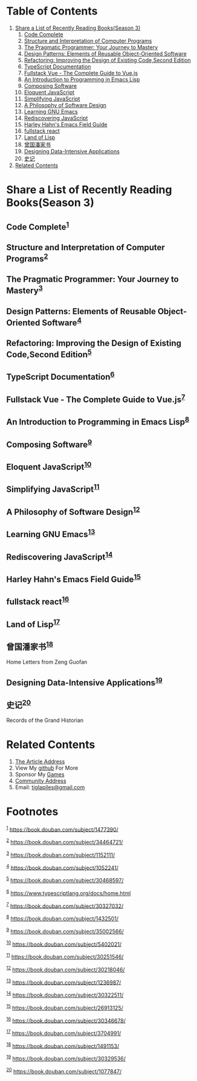 
# Table of Contents

1.  [Share a List of Recently Reading Books(Season 3)](#org3459111)
    1.  [Code Complete](#orgaa71f1b)
    2.  [Structure and Interpretation of Computer Programs](#org6e65d86)
    3.  [The Pragmatic Programmer: Your Journey to Mastery](#orgf025f64)
    4.  [Design Patterns: Elements of Reusable Object-Oriented Software](#orgd85999b)
    5.  [Refactoring: Improving the Design of Existing Code,Second Edition](#orgba1c11a)
    6.  [TypeScript Documentation](#orgb0f21fb)
    7.  [Fullstack Vue - The Complete Guide to Vue.js](#org3009b1c)
    8.  [An Introduction to Programming in Emacs Lisp](#org97298f6)
    9.  [Composing Software](#org042e101)
    10. [Eloquent JavaScript](#org061f12e)
    11. [Simplifying JavaScript](#org2b8a7f0)
    12. [A Philosophy of Software Design](#orgf902738)
    13. [Learning GNU Emacs](#orgc7c9258)
    14. [Rediscovering JavaScript](#org37d368b)
    15. [Harley Hahn's Emacs Field Guide](#orge1b53e0)
    16. [fullstack react](#org3322da4)
    17. [Land of Lisp](#org6b80140)
    18. [曾国潘家书](#org377cc22)
    19. [Designing Data-Intensive Applications](#org952a8ba)
    20. [史记](#org5584327)
2.  [Related Contents](#orgedef412)



<a id="org3459111"></a>

# Share a List of Recently Reading Books(Season 3)


<a id="orgaa71f1b"></a>

## Code Complete<sup><a id="fnr.1" class="footref" href="#fn.1">1</a></sup>


<a id="org6e65d86"></a>

## Structure and Interpretation of Computer Programs<sup><a id="fnr.2" class="footref" href="#fn.2">2</a></sup>


<a id="orgf025f64"></a>

## The Pragmatic Programmer: Your Journey to Mastery<sup><a id="fnr.3" class="footref" href="#fn.3">3</a></sup>


<a id="orgd85999b"></a>

## Design Patterns: Elements of Reusable Object-Oriented Software<sup><a id="fnr.4" class="footref" href="#fn.4">4</a></sup>


<a id="orgba1c11a"></a>

## Refactoring: Improving the Design of Existing Code,Second Edition<sup><a id="fnr.5" class="footref" href="#fn.5">5</a></sup>


<a id="orgb0f21fb"></a>

## TypeScript Documentation<sup><a id="fnr.6" class="footref" href="#fn.6">6</a></sup>


<a id="org3009b1c"></a>

## Fullstack Vue - The Complete Guide to Vue.js<sup><a id="fnr.7" class="footref" href="#fn.7">7</a></sup>


<a id="org97298f6"></a>

## An Introduction to Programming in Emacs Lisp<sup><a id="fnr.8" class="footref" href="#fn.8">8</a></sup>


<a id="org042e101"></a>

## Composing Software<sup><a id="fnr.9" class="footref" href="#fn.9">9</a></sup>


<a id="org061f12e"></a>

## Eloquent JavaScript<sup><a id="fnr.10" class="footref" href="#fn.10">10</a></sup>


<a id="org2b8a7f0"></a>

## Simplifying JavaScript<sup><a id="fnr.11" class="footref" href="#fn.11">11</a></sup>


<a id="orgf902738"></a>

## A Philosophy of Software Design<sup><a id="fnr.12" class="footref" href="#fn.12">12</a></sup>


<a id="orgc7c9258"></a>

## Learning GNU Emacs<sup><a id="fnr.13" class="footref" href="#fn.13">13</a></sup>


<a id="org37d368b"></a>

## Rediscovering JavaScript<sup><a id="fnr.14" class="footref" href="#fn.14">14</a></sup>


<a id="orge1b53e0"></a>

## Harley Hahn's Emacs Field Guide<sup><a id="fnr.15" class="footref" href="#fn.15">15</a></sup>


<a id="org3322da4"></a>

## fullstack react<sup><a id="fnr.16" class="footref" href="#fn.16">16</a></sup>


<a id="org6b80140"></a>

## Land of Lisp<sup><a id="fnr.17" class="footref" href="#fn.17">17</a></sup>


<a id="org377cc22"></a>

## 曾国潘家书<sup><a id="fnr.18" class="footref" href="#fn.18">18</a></sup>

<div class="org-center">
<p>
Home Letters from Zeng Guofan
</p>
</div>


<a id="org952a8ba"></a>

## Designing Data-Intensive Applications<sup><a id="fnr.19" class="footref" href="#fn.19">19</a></sup>


<a id="org5584327"></a>

## 史记<sup><a id="fnr.20" class="footref" href="#fn.20">20</a></sup>

<div class="org-center">
<p>
Records of the Grand Historian
</p>
</div>


<a id="orgedef412"></a>

# Related Contents

1.  [The Article Address](https://tiglapiles.github.io/article/src/recent_reading.html)
2.  View My [github](https://github.com/tiglapiles/article) For More
3.  Sponsor My [Games](https://itch.io/profile/tiglapiles)
4.  [Community Address](https://www.v2ex.com/t/805027)
5.  Email: tiglapiles@gmail.com


# Footnotes

<sup><a id="fn.1" href="#fnr.1">1</a></sup> <https://book.douban.com/subject/1477390/>

<sup><a id="fn.2" href="#fnr.2">2</a></sup> <https://book.douban.com/subject/34464721/>

<sup><a id="fn.3" href="#fnr.3">3</a></sup> <https://book.douban.com/subject/1152111/>

<sup><a id="fn.4" href="#fnr.4">4</a></sup> <https://book.douban.com/subject/1052241/>

<sup><a id="fn.5" href="#fnr.5">5</a></sup> <https://book.douban.com/subject/30468597/>

<sup><a id="fn.6" href="#fnr.6">6</a></sup> <https://www.typescriptlang.org/docs/home.html>

<sup><a id="fn.7" href="#fnr.7">7</a></sup> <https://book.douban.com/subject/30327032/>

<sup><a id="fn.8" href="#fnr.8">8</a></sup> <https://book.douban.com/subject/1432501/>

<sup><a id="fn.9" href="#fnr.9">9</a></sup> <https://book.douban.com/subject/35002566/>

<sup><a id="fn.10" href="#fnr.10">10</a></sup> <https://book.douban.com/subject/5402021/>

<sup><a id="fn.11" href="#fnr.11">11</a></sup> <https://book.douban.com/subject/30251546/>

<sup><a id="fn.12" href="#fnr.12">12</a></sup> <https://book.douban.com/subject/30218046/>

<sup><a id="fn.13" href="#fnr.13">13</a></sup> <https://book.douban.com/subject/1236987/>

<sup><a id="fn.14" href="#fnr.14">14</a></sup> <https://book.douban.com/subject/30322511/>

<sup><a id="fn.15" href="#fnr.15">15</a></sup> <https://book.douban.com/subject/26913125/>

<sup><a id="fn.16" href="#fnr.16">16</a></sup> <https://book.douban.com/subject/30346678/>

<sup><a id="fn.17" href="#fnr.17">17</a></sup> <https://book.douban.com/subject/3704991/>

<sup><a id="fn.18" href="#fnr.18">18</a></sup> <https://book.douban.com/subject/1491153/>

<sup><a id="fn.19" href="#fnr.19">19</a></sup> <https://book.douban.com/subject/30329536/>

<sup><a id="fn.20" href="#fnr.20">20</a></sup> <https://book.douban.com/subject/1077847/>
